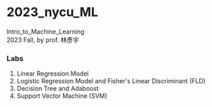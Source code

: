 # 2023_nycu_ML
Intro_to_Machine_Learning\
2023 Fall, by prof. 林彥宇

### Labs
1. Linear Regression Model
2. Logistic Regression Model and Fisher's Linear Discriminant (FLD)
3. Decision Tree and Adaboost
4. Support Vector Machine (SVM)
